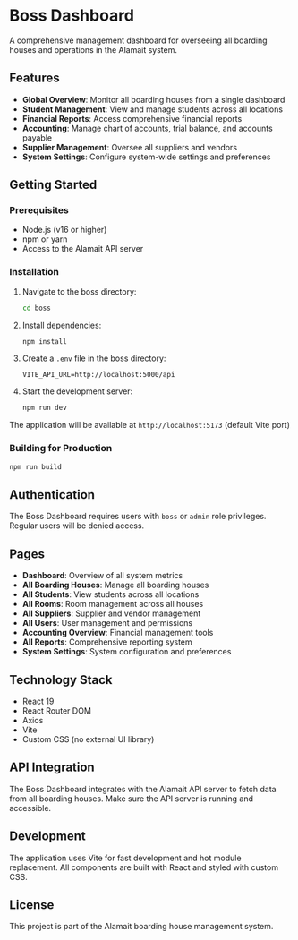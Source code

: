 # Boss Dashboard

A comprehensive management dashboard for overseeing all boarding houses and operations in the Alamait system.

## Features

- **Global Overview**: Monitor all boarding houses from a single dashboard
- **Student Management**: View and manage students across all locations
- **Financial Reports**: Access comprehensive financial reports
- **Accounting**: Manage chart of accounts, trial balance, and accounts payable
- **Supplier Management**: Oversee all suppliers and vendors
- **System Settings**: Configure system-wide settings and preferences

## Getting Started

### Prerequisites

- Node.js (v16 or higher)
- npm or yarn
- Access to the Alamait API server

### Installation

1. Navigate to the boss directory:
   ```bash
   cd boss
   ```

2. Install dependencies:
   ```bash
   npm install
   ```

3. Create a `.env` file in the boss directory:
   ```env
   VITE_API_URL=http://localhost:5000/api
   ```

4. Start the development server:
   ```bash
   npm run dev
   ```

The application will be available at `http://localhost:5173` (default Vite port)

### Building for Production

```bash
npm run build
```

## Authentication

The Boss Dashboard requires users with `boss` or `admin` role privileges. Regular users will be denied access.

## Pages

- **Dashboard**: Overview of all system metrics
- **All Boarding Houses**: Manage all boarding houses
- **All Students**: View students across all locations
- **All Rooms**: Room management across all houses
- **All Suppliers**: Supplier and vendor management
- **All Users**: User management and permissions
- **Accounting Overview**: Financial management tools
- **All Reports**: Comprehensive reporting system
- **System Settings**: System configuration and preferences

## Technology Stack

- React 19
- React Router DOM
- Axios
- Vite
- Custom CSS (no external UI library)

## API Integration

The Boss Dashboard integrates with the Alamait API server to fetch data from all boarding houses. Make sure the API server is running and accessible.

## Development

The application uses Vite for fast development and hot module replacement. All components are built with React and styled with custom CSS.

## License

This project is part of the Alamait boarding house management system.
